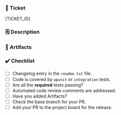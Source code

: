 ### 🎫 Ticket

[TICKET_ID]
<!-- Ticket ID, if there's any put it between brackets -->

### 🗒️ Description

<!--
Please describe what you have changed or added
What types of changes does your code introduce?
Bug fix (non-breaking change which fixes an issue)
New feature (non-breaking change which adds functionality)
Include any important information for reviewers
-->

### 🎥 Artifacts <!-- if applicable-->
<!-- 🎥 screencast(s) or 📷 screenshot(s) -->

### ✔️ Checklist
- [ ] Changelog entry in the `readme.txt` file.
- [ ] Code is covered by `wpunit` or `integration` tests.
- [ ] Are all the **required** tests passing?
- [ ] Automated code review comments are addressed.
- [ ] Have you added Artifacts?
- [ ] Check the base branch for your PR.
- [ ] Add your PR to the project board for the release.
